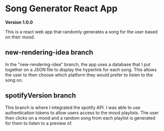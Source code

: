 # Song Generator React App 

**Version 1.0.0**

This is a react web app that randomly generates a song for the user based on their mood. 

## new-rendering-idea branch 

In the "new-rendering-idea" branch, the app uses a database that I put together on a JSON file to display the hyperlink for each song. This allows the user to then choose which platform they would prefer to listen to the song on. 

## spotifyVersion branch 

This branch is where I integrated the spotify API. I was able to use authentication tokens to allow users access to the mood playlists. The user then clicks on a mood and a random song from each playlist is generated for them to listen to a preview of. 
